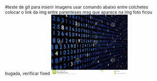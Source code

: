 #teste de git 
para inserir imagens usar comando abaixo
entre colchetes colocar o link da img
entre parenteses msg que aparece na img
foto ficou bugada, verificar fixed
![tst img](./imgtst.jpg)
